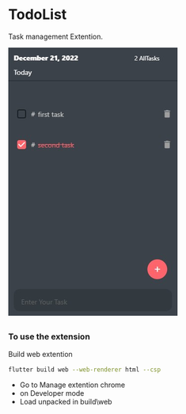 # TodoList

Task management Extention.

![Todo extention ui](/ui/task.jpg)

##
### To use the extension

Build web extention
```sh
flutter build web --web-renderer html --csp
```

* Go to Manage extention chrome
* on Developer mode
* Load unpacked in build\web